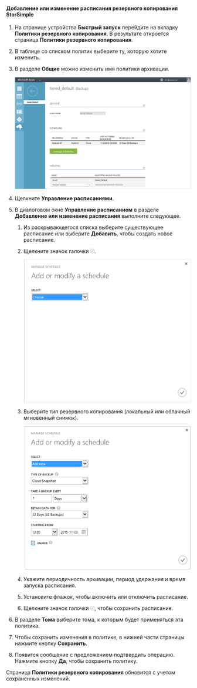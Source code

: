 
<!--author=SharS last changed: 11/04/15-->

#### Добавление или изменение расписания резервного копирования StorSimple

1. На странице устройства **Быстрый запуск** перейдите на вкладку **Политики резервного копирования**. В результате откроется страница **Политики резервного копирования**.

2. В таблице со списком политик выберите ту, которую хотите изменить.

3. В разделе **Общие** можно изменить имя политики архивации.

     ![Управление расписаниями](./media/storsimple-add-modify-backup-schedule-u2/AddModifyGeneral.png)

4. Щелкните **Управление расписаниями**.

5. В диалоговом окне **Управление расписанием** в разделе **Добавление или изменение расписания** выполните следующее.

    1. Из раскрывающегося списка выберите существующее расписание или выберите **Добавить**, чтобы создать новое расписание.
    2. Щелкните значок галочки ![Изменение расписаний 1](./media/storsimple-add-modify-backup-schedule-u2/HCS_CheckIcon-include.png). 

        ![Изменение расписаний 1](./media/storsimple-add-modify-backup-schedule-u2/AddModify1.png)

    2. Выберите тип резервного копирования (локальный или облачный мгновенный снимок).

        ![Изменение расписаний 1](./media/storsimple-add-modify-backup-schedule-u2/AddModify2.png)

    3. Укажите периодичность архивации, период удержания и время запуска расписания.

    4. Установите флажок, чтобы включить или отключить расписание.

    5. Щелкните значок галочки ![значок галочки](./media/storsimple-add-modify-backup-schedule-u2/HCS_CheckIcon-include.png), чтобы сохранить расписание.

5. В разделе **Тома** выберите тома, к которым будет применяться эта политика.

6. Чтобы сохранить изменения в политике, в нижней части страницы нажмите кнопку **Сохранить**.

7. Появится сообщение с предложением подтвердить операцию. Нажмите кнопку **Да**, чтобы сохранить политику.

Страница **Политики резервного копирования** обновится с учетом сохраненных изменений.
 

<!---HONumber=AcomDC_1217_2015-->